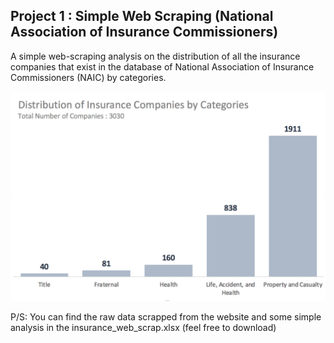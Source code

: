 ## Project 1 : Simple Web Scraping (National Association of Insurance Commissioners) 

A simple web-scraping analysis on the distribution of all the insurance companies that exist in the database of National Association of Insurance Commissioners (NAIC) by categories.

![web-scraping-jupyter-project1](analysis.png)

P/S: You can find the raw data scrapped from the website and some simple analysis in the insurance_web_scrap.xlsx (feel free to download) 
